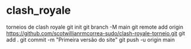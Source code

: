 # clash_royale
torneios de clash royale
git init
git branch -M main
git remote add origin https://github.com/scotwillianrmcorrea-sudo/clash-royale-torneio.git
git add .
git commit -m "Primeira versão do site"
git push -u origin main
